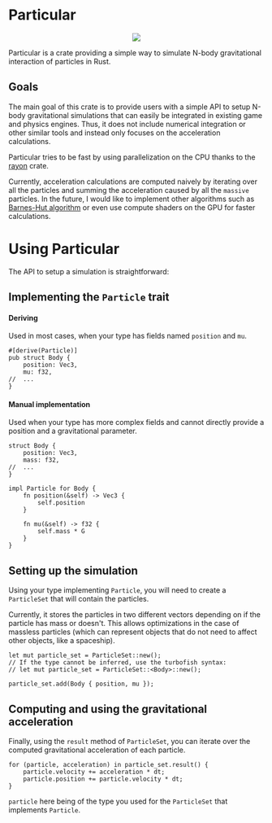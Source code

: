 # Particular
 
<p align="center">
  <img src="./particular_5000_bodies.gif">
</p>
 
Particular is a crate providing a simple way to simulate N-body gravitational interaction of particles in Rust.

## Goals
The main goal of this crate is to provide users with a simple API to setup N-body gravitational simulations that can easily be integrated in existing game and physics engines. Thus, it does not include numerical integration or other similar tools and instead only focuses on the acceleration calculations.

Particular tries to be fast by using parallelization on the CPU thanks to the [rayon](https://github.com/rayon-rs/rayon) crate.

Currently, acceleration calculations are computed naively by iterating over all the particles and summing the acceleration caused by all the `massive` particles. In the future, I would like to implement other algorithms such as [Barnes-Hut algorithm](https://en.wikipedia.org/wiki/Barnes%E2%80%93Hut_simulation) or even use compute shaders on the GPU for faster calculations.

# Using Particular

The API to setup a simulation is straightforward:

## Implementing the `Particle` trait
#### Deriving

Used in most cases, when your type has fields named `position` and `mu`.
```
#[derive(Particle)]
pub struct Body {
    position: Vec3,
    mu: f32,
//  ...
}
```
#### Manual implementation

Used when your type has more complex fields and cannot directly provide a position and a gravitational parameter.
```
struct Body {
    position: Vec3,
    mass: f32,
//  ...
}

impl Particle for Body {
    fn position(&self) -> Vec3 {
        self.position
    }

    fn mu(&self) -> f32 {
        self.mass * G
    }
}
```
## Setting up the simulation
Using your type implementing `Particle`, you will need to create a `ParticleSet` that will contain the particles.

Currently, it stores the particles in two different vectors depending on if the particle has mass or doesn't. This allows optimizations in the case of massless particles (which can represent objects that do not need to affect other objects, like a spaceship).
```
let mut particle_set = ParticleSet::new();
// If the type cannot be inferred, use the turbofish syntax:
// let mut particle_set = ParticleSet::<Body>::new();

particle_set.add(Body { position, mu });
```
## Computing and using the gravitational acceleration
Finally, using the `result` method of `ParticleSet`, you can iterate over the computed gravitational acceleration of each particle.
```
for (particle, acceleration) in particle_set.result() {
    particle.velocity += acceleration * dt;
    particle.position += particle.velocity * dt;
}
```
`particle` here being of the type you used for the `ParticleSet` that implements `Particle`.
